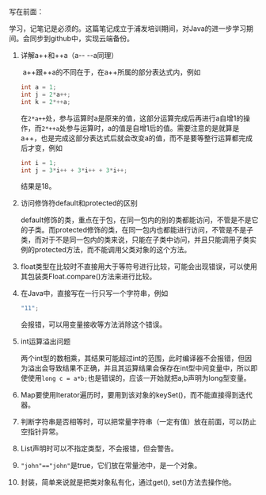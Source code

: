 写在前面：

​		学习，记笔记是必须的。这篇笔记成立于浦发培训期间，对Java的进一步学习期间。会同步到github中，实现云端备份。

1. 详解a++和++a（a-- --a同理）

   ​		a++跟++a的不同在于，在a++所属的部分表达式内，例如

   ```java
   int a = 1;
   int j = 2*a++;
   int k = 2*++a;
   ```

   ​		在`2*a++`处，参与运算时a是原来的值，这部分运算完成后再进行a自增1的操作，而`2*++a`处参与运算时，a的值是自增1后的值。需要注意的是就算是a++，也是完成这部分表达式后就会改变a的值，而不是要等整行运算都完成后才变，例如

   ```java
   int i = 1;
   int j = 3*i++ + 3*i++ + 3*i++;
   ```

   结果是18。

2. 访问修饰符default和protected的区别

   ​		default修饰的类，重点在于包，在同一包内的别的类都能访问，不管是不是它的子类。而protected修饰的类，在同一包内也都能进行访问，不管是不是子类，而对于不是同一包内的类来说，只能在子类中访问，并且只能调用子类实例的protected方法，而不能调用父类对象的这个方法。

3. float类型在比较时不直接用大于等符号进行比较，可能会出现错误，可以使用其包装类Float.compare()方法来进行比较。

4. 在Java中，直接写在一行只写一个字符串，例如

   ```java
   "11";
   ```

   会报错，可以用变量接收等方法消除这个错误。

5. int运算溢出问题

   ​		两个int型的数相乘，其结果可能超过int的范围，此时编译器不会报错，但因为溢出会导致结果不正确，并且其运算结果会保存在int型中间变量中，所以即使使用`long c = a*b;`也是错误的，应该一开始就把a,b声明为long型变量。

6. Map要使用Iterator遍历时，要用到该对象的keySet()，而不能直接得到迭代器。
7. 判断字符串是否相等时，可以把常量字符串（一定有值）放在前面，可以防止空指针异常。
8. List声明时可以不指定类型，不会报错，但会警告。
9. `"john"=="john"`是true，它们放在常量池中，是一个对象。
10. 封装，简单来说就是把类对象私有化，通过get(), set()方法去操作他。